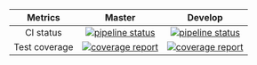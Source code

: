 |    Metrics    |                                                                                     Master                                                                                     |                                                                                  Develop                                                                                 |
|:-------------:|:------------------------------------------------------------------------------------------------------------------------------------------------------------------------------:|:------------------------------------------------------------------------------------------------------------------------------------------------------------------------:|
| CI status     | [![pipeline status](https://gitlab.com/redmic-project/device/oag-buoy/control-network/badges/master/pipeline.svg)](https://gitlab.com/redmic-project/device/oag-buoy/control-network/commits/master) | [![pipeline status](https://gitlab.com/redmic-project/device/oag-buoy/control-network/badges/dev/pipeline.svg)](https://gitlab.com/redmic-project/device/oag-buoy/control-network/commits/dev) |
| Test coverage | [![coverage report](https://gitlab.com/redmic-project/device/oag-buoy/control-network/badges/master/coverage.svg)](https://gitlab.com/redmic-project/device/oag-buoy/control-network/commits/master) | [![coverage report](https://gitlab.com/redmic-project/device/oag-buoy/control-network/badges/dev/coverage.svg)](https://gitlab.com/redmic-project/device/oag-buoy/control-network/commits/dev) |
